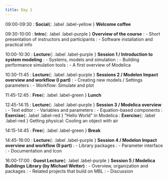 ```yaml
---
title: Day 1
---
```


09:00-09:30 
: **Social**{: .label .label-yellow } **Welcome coffee**

09:30-10:00 
: **Intro**{: .label .label-purple } **Overview of the course**
: - Short presentation of instructors and participants
: - Software installation and practical info

10:00-10:30 
: **Lecture**{: .label .label-purple } **Session 1 / Introduction to system modeling**
: - Systems, models and simulation
: - Building performance simulation tools
: - A first overview of Modelica

10:30-11:45 
: **Lecture**{: .label .label-purple } **Sessions 2 / Modelon Impact overview and workflow (I part)**
: - Creating new models / Settings parameters 
: - Workflow: Simulate and plot

11:45-12:45 
: **Free**{: .label .label-green } **Lunch**

12:45-14:15 
: **Lecture**{: .label .label-purple } **Session 3 / Modelica overview**
: - Text editor
: - Variables and parameters
: - Equation-based components
: **Exercise**{: .label .label-red } "Hello World" in Modelica
: **Exercise**{: .label .label-red } Getting physical: Cooling an object with air

14:15-14:45 
: **Free**{: .label .label-green } **Break**

14:45-16:00 
: **Lecture**{: .label .label-purple } **Session 4 / Modelon Impact overview and workflow (II part)**
: - Library packages
: - Parameter interface
: - Documentation and Icon

16:00-17:00
: **Guest Lecture**{: .label .label-purple } **Session 5 / Modelica Buildings Library (by Michael Wetter)**
: - Overview, organization and packages 
: - Related projects that build on MBL
: - Discussion



